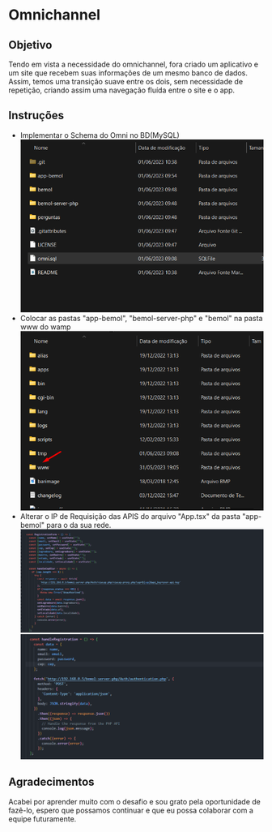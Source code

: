 # Omnichannel

<h2>Objetivo</h2>
<p>Tendo em vista a necessidade do omnichannel, fora criado um aplicativo e um site que recebem suas informações de um mesmo banco de dados.
<br>Assim, temos uma transição suave entre os dois, sem necessidade de repetição, criando assim uma navegação fluída entre o site e o app.</p>

<h2>Instruções</h2>
<ul>
  <li>Implementar o Schema do Omni no BD(MySQL)</li>
  <img src="./images-readme/Screenshot_1.png">
  <li>Colocar as pastas "app-bemol", "bemol-server-php" e "bemol" na pasta www do wamp</li>
  <img src="./images-readme/Screenshot_4.png">
  <li>Alterar o IP de Requisição das APIS do arquivo "App.tsx" da pasta "app-bemol" para o da sua rede.</li>
  <img src="./images-readme/Screenshot_2.png">
  <img src="./images-readme/Screenshot_3.png">
</ul>

<h2>Agradecimentos</h2>
<p>Acabei por aprender muito com o desafio e sou grato pela oportunidade de fazê-lo, espero que possamos continuar e que eu possa colaborar com a equipe futuramente.</p>
